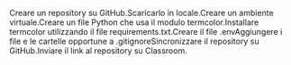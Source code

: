 Creare un repository su GitHub.Scaricarlo in locale.Creare un ambiente virtuale.Creare un file Python che usa il modulo termcolor.Installare termcolor utilizzando il file requirements.txt.Creare il file .envAggiungere i file e le cartelle opportune a .gitignoreSincronizzare il repository su GitHub.Inviare il link al repository su Classroom.